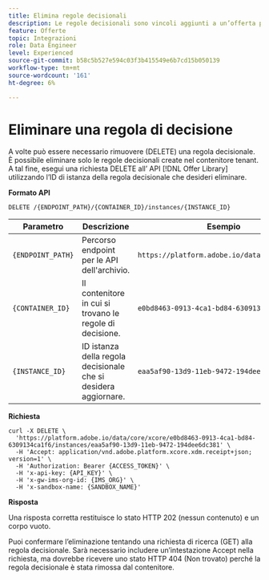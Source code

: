 ```yaml
---
title: Elimina regole decisionali
description: Le regole decisionali sono vincoli aggiunti a un’offerta personalizzata e applicati a un profilo per determinare l’idoneità.
feature: Offerte
topic: Integrazioni
role: Data Engineer
level: Experienced
source-git-commit: b58c5b527e594c03f3b415549e6b7cd15b050139
workflow-type: tm+mt
source-wordcount: '161'
ht-degree: 6%

---
```


# Eliminare una regola di decisione

A volte può essere necessario rimuovere (DELETE) una regola decisionale. È possibile eliminare solo le regole decisionali create nel contenitore tenant. A tal fine, esegui una richiesta DELETE all’ API [!DNL Offer Library] utilizzando l’ID di istanza della regola decisionale che desideri eliminare.

**Formato API**

```http
DELETE /{ENDPOINT_PATH}/{CONTAINER_ID}/instances/{INSTANCE_ID}
```

| Parametro | Descrizione | Esempio |
| --------- | ----------- | ------- |
| `{ENDPOINT_PATH}` | Percorso endpoint per le API dell&#39;archivio. | `https://platform.adobe.io/data/core/xcore/` |
| `{CONTAINER_ID}` | Il contenitore in cui si trovano le regole di decisione. | `e0bd8463-0913-4ca1-bd84-6309134ca1f6` |
| `{INSTANCE_ID}` | ID istanza della regola decisionale che si desidera aggiornare. | `eaa5af90-13d9-11eb-9472-194dee6dc381` |

**Richiesta**

```shell
curl -X DELETE \
  'https://platform.adobe.io/data/core/xcore/e0bd8463-0913-4ca1-bd84-6309134ca1f6/instances/eaa5af90-13d9-11eb-9472-194dee6dc381' \
  -H 'Accept: application/vnd.adobe.platform.xcore.xdm.receipt+json; version=1' \
  -H 'Authorization: Bearer {ACCESS_TOKEN}' \
  -H 'x-api-key: {API_KEY}' \
  -H 'x-gw-ims-org-id: {IMS_ORG}' \
  -H 'x-sandbox-name: {SANDBOX_NAME}'
```

**Risposta**

Una risposta corretta restituisce lo stato HTTP 202 (nessun contenuto) e un corpo vuoto.

Puoi confermare l’eliminazione tentando una richiesta di ricerca (GET) alla regola decisionale. Sarà necessario includere un’intestazione Accept nella richiesta, ma dovrebbe ricevere uno stato HTTP 404 (Non trovato) perché la regola decisionale è stata rimossa dal contenitore.
